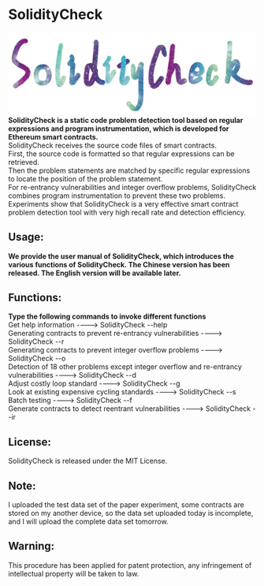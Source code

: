 SolidityCheck
=============
![avatar](logo.jpg)
**SolidityCheck is a static code problem detection tool based on regular expressions and program instrumentation, 
which is developed for Ethereum smart contracts.**<br> SolidityCheck receives the source code files of smart contracts. <br>
First, the source code is formatted so that regular expressions can be retrieved. <br>
Then the problem statements are matched by specific regular expressions to locate the position of the problem statement. <br>
For re-entrancy vulnerabilities and integer overflow problems, SolidityCheck combines program instrumentation to prevent these two problems. <br>
Experiments show that SolidityCheck is a very effective smart contract problem detection tool with very high recall rate and detection efficiency.<br>

Usage:
------
**We provide the user manual of SolidityCheck, which introduces the various functions of SolidityCheck. The Chinese version has been released. The English version will be available later.**

Functions:
----------
**Type the following commands to invoke different functions**<br>
    Get help information	---->		SolidityCheck --help<br>
    Generating contracts to prevent re-entrancy vulnerabilities		---->		SolidityCheck --r<br>
    Generating contracts to prevent integer overflow problems		---->		SolidityCheck --o<br>
    Detection of 18 other problems except integer overflow and re-entrancy vulnerabilities		---->		SolidityCheck --d<br>
    Adjust costly loop standard		---->		SolidityCheck --g<br>
    Look at existing expensive cycling standards		---->		SolidityCheck --s<br>
    Batch testing		---->		SolidityCheck --f<br>
    Generate contracts to detect reentrant vulnerabilities	---->		SolidityCheck --ir<br>
    
License:
--------
SolidityCheck is released under the MIT License.

Note:
--------
I uploaded the test data set of the paper experiment, some contracts are stored on my another device, so the data set uploaded today is incomplete, and I will upload the complete data set tomorrow. 

Warning:
---------
This procedure has been applied for patent protection, any infringement of intellectual property will be taken to law.




